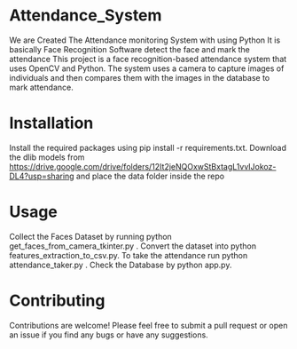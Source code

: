 # Attendance_System
We are Created The Attendance monitoring System with using Python It is basically Face Recognition Software detect the face and mark the attendance
This project is a face recognition-based attendance system that uses OpenCV and Python. The system uses a camera to capture images of individuals and then compares them with the images in the database to mark attendance.

# Installation
Install the required packages using pip install -r requirements.txt.
Download the dlib models from https://drive.google.com/drive/folders/12It2jeNQOxwStBxtagL1vvIJokoz-DL4?usp=sharing and place the data folder inside the repo

# Usage
Collect the Faces Dataset by running  python get_faces_from_camera_tkinter.py .
Convert the dataset into python features_extraction_to_csv.py.
To take the attendance run python attendance_taker.py .
Check the Database by python app.py.

# Contributing
Contributions are welcome! Please feel free to submit a pull request or open an issue if you find any bugs or have any suggestions.
